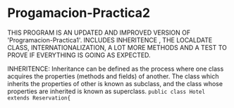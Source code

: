# Progamacion-Practica2

THIS PROGRAM IS AN UPDATED AND IMPROVED VERSION OF 'Programacion-Practica1'.
INCLUDES INHERITENCE , THE LOCALDATE CLASS, INTERNATIONALIZATION, A LOT MORE METHODS AND A TEST TO PROVE IF EVERYTHING IS GOING AS EXPECTED.

INHERITENCE: Inheritance can be defined as the process where one class acquires the properties (methods and fields) of another. The class which inherits the properties 
of other is known as subclass, and the class whose properties are inherited is known as superclass.
      `public class Hotel extends Reservation{`
      
                   
    
    
    
    
    
    
    
    
    
                                                   
